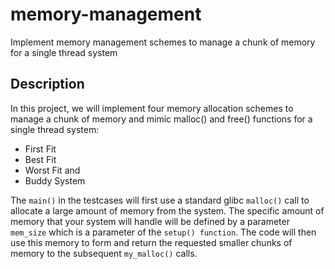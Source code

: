 # memory-management
Implement memory management schemes to manage a chunk of memory for a single thread system 

## Description
In this project, we will implement four memory allocation schemes to manage a chunk of memory and mimic malloc() and free() functions for a single thread system:

- First Fit
- Best Fit
- Worst Fit and
- Buddy System

The `main()` in the testcases will first use a standard glibc `malloc()` call to allocate a large amount of memory from the system. The specific amount of memory that your system will handle will be defined by a parameter `mem_size` which is a parameter of the `setup() function`. The code will then use this memory to form and return the requested smaller chunks of memory to the subsequent `my_malloc()` calls.

